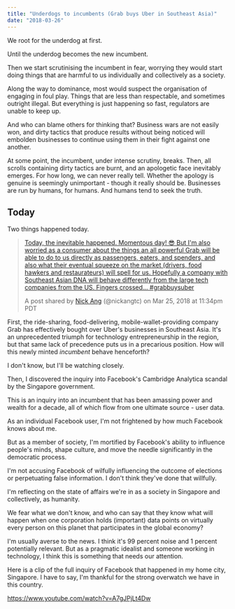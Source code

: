 ```yaml
---
title: "Underdogs to incumbents (Grab buys Uber in Southeast Asia)"
date: "2018-03-26"
---
```


We root for the underdog at first.

Until the underdog becomes the new incumbent.

Then we start scrutinising the incumbent in fear, worrying they would start doing things that are harmful to us individually and collectively as a society.

Along the way to dominance, most would suspect the organisation of engaging in foul play. Things that are less than respectable, and sometimes outright illegal. But everything is just happening so fast, regulators are unable to keep up.

And who can blame others for thinking that? Business wars are not easily won, and dirty tactics that produce results without being noticed will embolden businesses to continue using them in their fight against one another.

At some point, the incumbent, under intense scrutiny, breaks. Then, all scrolls containing dirty tactics are burnt, and an apologetic face inevitably emerges. For how long, we can never really tell. Whether the apology is genuine is seemingly unimportant - though it really should be. Businesses are run by humans, for humans. And humans tend to seek the truth.

## Today

Two things happened today.

> [Today, the inevitable happened. Momentous day! 😎 But I'm also worried as a consumer about the things an all powerful Grab will be able to do to us directly as passengers, eaters, and spenders, and also what their eventual squeeze on the market (drivers, food hawkers and restaurateurs) will spell for us. Hopefully a company with Southeast Asian DNA will behave differently from the large tech companies from the US. Fingers crossed... #grabbuysuber](https://www.instagram.com/p/Bgxsvdkj7AU/)
> 
> A post shared by [Nick Ang](https://www.instagram.com/nickangtc/) (@nickangtc) on Mar 25, 2018 at 11:34pm PDT

<script async defer="" src="//www.instagram.com/embed.js"></script>

First, the ride-sharing, food-delivering, mobile-wallet-providing company Grab has effectively bought over Uber's businesses in Southeast Asia. It's an unprecedented triumph for technology entrepreneurship in the region, but that same lack of precedence puts us in a precarious position. How will this newly minted _incumbent_ behave henceforth?

I don't know, but I'll be watching closely.

Then, I discovered the inquiry into Facebook's Cambridge Analytica scandal by the Singapore government.

This is an inquiry into an incumbent that has been amassing power and wealth for a decade, all of which flow from one ultimate source - user data.

As an individual Facebook user, I'm not frightened by how much Facebook knows about me.

But as a member of society, I'm mortified by Facebook's ability to influence people's minds, shape culture, and move the needle significantly in the democratic process.

I'm not accusing Facebook of wilfully influencing the outcome of elections or perpetuating false information. I don't think they've done that willfully.

I'm reflecting on the state of affairs we're in as a society in Singapore and collectively, as humanity.

We fear what we don't know, and who can say that they know what will happen when one corporation holds (important) data points on virtually every person on this planet that participates in the global economy?

I'm usually averse to the news. I think it's 99 percent noise and 1 percent potentially relevant. But as a pragmatic idealist and someone working in technology, I think this is something that needs our attention.

Here is a clip of the full inquiry of Facebook that happened in my home city, Singapore. I have to say, I'm thankful for the strong overwatch we have in this country.

https://www.youtube.com/watch?v=A7gJPjLt4Dw
